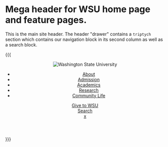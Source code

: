 # Mega header for WSU home page and feature pages.

This is the main site header. The header "drawer" contains a `triptych` section which contains our navigation block in its second column as well as a search block.

{{{
<header class="main-header wsu-home-navigation" id="wsu-home-primary-nav">
	<div class="header-shelf-wrapper">
		<section class="single triptych row header-shelf">
			<div class="column one">
				<div class="wsu-logo">
					<img src="https://wsu.edu/wp-content/themes/wsu-home/images/wsu-home-logo.svg" alt="Washington State University">
				</div>
			</div>
			<div class="column two wsu-mega-nav-labels">
				<div id="mega-menu-labels" class="mega-menu-labels-wrapper"><ul><li id="menu-item-403" class="menu-item menu-item-type-post_type menu-item-object-page menu-item-has-children menu-item-403"><a href="https://wsu.edu/about/">About</a></li>
					<li id="menu-item-2823" class="menu-item menu-item-type-post_type menu-item-object-page menu-item-has-children menu-item-2823"><a href="https://wsu.edu/admission/">Admission</a></li>
					<li id="menu-item-410" class="menu-item menu-item-type-post_type menu-item-object-page menu-item-has-children menu-item-410"><a href="https://wsu.edu/academics/">Academics</a></li>
					<li id="menu-item-411" class="menu-item menu-item-type-post_type menu-item-object-page menu-item-has-children menu-item-411"><a href="https://wsu.edu/research/">Research</a></li>
					<li id="menu-item-412" class="menu-item menu-item-type-post_type menu-item-object-page menu-item-has-children menu-item-412"><a href="https://wsu.edu/life/">Community Life</a></li>
				</ul></div>			</div>
			<div class="column three wsu-other-nav-placeholder">
				<a href="https://foundation.wsu.edu/give/" class="header-give-link">Give to WSU</a>
				<div class="search-label"><a href="">Search</a></div>
			</div>
		</section>
	</div>
	<div class="header-drawer-wrapper">
		<section class="single triptych row header-drawer">
			<div class="column one wsu-signature-nav-container">
				<!-- This signature menu is no longer used -->
			</div>
			<div class="column two">
				<!-- The navigation block goes here -->
			</div>
			<div class="column three">
				<!-- Empty with purpose. -->
			</div>
		</section>
		<div class="close-header-drawer"><a href="">x</a></div>
	</div>
	<!-- Search block goes here -->
</header>
}}}
